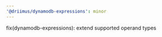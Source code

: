 ```yaml
---
'@driimus/dynamodb-expressions': minor
---
```


fix(dynamodb-expressions): extend supported operand types
